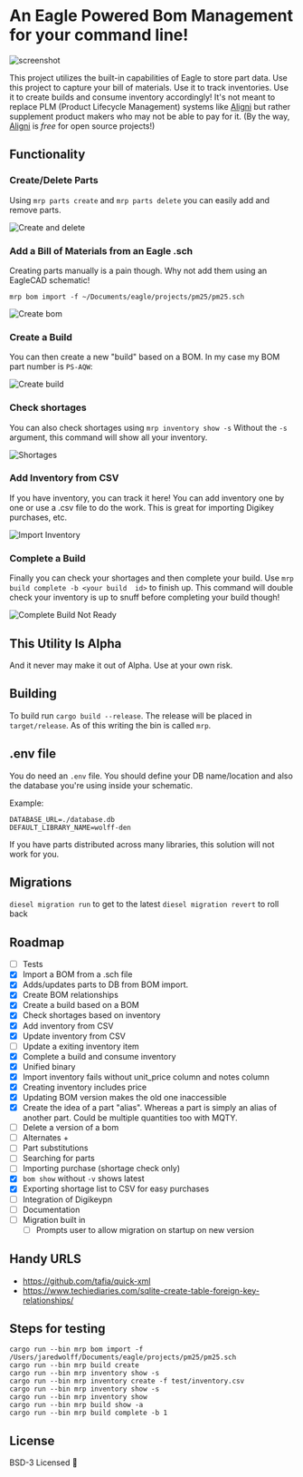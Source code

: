 # An Eagle Powered Bom Management for your command line!
![screenshot](images/screenshot.png)

This project utilizes the built-in capabilities of Eagle to store part data. Use this project to
capture your bill of materials. Use it to track inventories. Use it to create builds and
consume inventory accordingly! It's not meant to replace PLM (Product Lifecycle Management) systems
like [Aligni](https://www.aligni.com) but rather supplement product makers who may not be able to pay for it.
(By the way, [Aligni](https://www.aligni.com) is *free* for open source projects!)

## Functionality

### Create/Delete Parts

Using `mrp parts create` and `mrp parts delete` you can easily add and remove parts.

![Create and delete](images/create-delete.png)

### Add a Bill of Materials from an Eagle .sch

Creating parts manually is a pain though. Why not add them using an EagleCAD schematic!

`mrp bom import -f ~/Documents/eagle/projects/pm25/pm25.sch`

![Create bom](images/create-bom.png)

### Create a Build

You can then create a new "build" based on a BOM. In my case my BOM part number is `PS-AQW`:

![Create build](images/create-build-and-show.png)

### Check shortages

You can also check shortages using `mrp inventory show -s` Without the `-s` argument, this command will show all your inventory.

![Shortages](images/shortages.png)

### Add Inventory from CSV

If you have inventory, you can track it here! You can add inventory one by one or use a .csv file to do the work. This is great for importing Digikey purchases, etc.

![Import Inventory](images/add-inventory.png)

### Complete a Build

Finally you can check your shortages and then complete your build. Use `mrp build complete -b <your build  id>` to finish up. This command will double check your inventory is up to snuff before completing your build though!

![Complete Build Not Ready](images/complete-still-short.png)

## This Utility Is Alpha

And it never may make it out of Alpha. Use at your own risk.

## Building

To build run `cargo build --release`. The release will be placed in `target/release`. As of this writing
the bin is called `mrp`.

## .env file

You do need an `.env` file. You should define your DB name/location and also the database you're using inside your schematic.

Example:

```
DATABASE_URL=./database.db
DEFAULT_LIBRARY_NAME=wolff-den
```

If you have parts distributed across many libraries, this solution will not work for you.

## Migrations

`diesel migration run` to get to the latest
`diesel migration revert` to roll back

## Roadmap

* [ ] Tests
* [x] Import a BOM from a .sch file
* [x] Adds/updates parts to DB from BOM import.
* [x] Create BOM relationships
* [x] Create a build based on a BOM
* [x] Check shortages based on inventory
* [x] Add inventory from CSV
* [x] Update inventory from CSV
* [ ] Update a exiting inventory item
* [x] Complete a build and consume inventory
* [x] Unified binary
* [x] Import inventory fails without unit_price column and notes column
* [x] Creating inventory includes price
* [x] Updating BOM version makes the old one inaccessible
* [x] Create the idea of a part "alias". Whereas a part is simply an alias of another part. Could be multiple quantities too with MQTY.
* [ ] Delete a version of a bom
* [ ] Alternates +
* [ ] Part substitutions
* [ ] Searching for parts
* [ ] Importing purchase (shortage check only)
* [x] `bom show` without `-v` shows latest
* [x] Exporting shortage list to CSV for easy purchases
* [ ] Integration of Digikeypn
* [ ] Documentation
* [ ] Migration built in
  * [ ] Prompts user to allow migration on startup on new version

## Handy URLS

* <https://github.com/tafia/quick-xml>
* <https://www.techiediaries.com/sqlite-create-table-foreign-key-relationships/>

## Steps for testing

```
cargo run --bin mrp bom import -f /Users/jaredwolff/Documents/eagle/projects/pm25/pm25.sch
cargo run --bin mrp build create
cargo run --bin mrp inventory show -s
cargo run --bin mrp inventory create -f test/inventory.csv
cargo run --bin mrp inventory show -s
cargo run --bin mrp inventory show
cargo run --bin mrp build show -a
cargo run --bin mrp build complete -b 1
```

## License

BSD-3 Licensed 🎉
